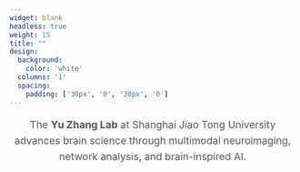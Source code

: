 ```yaml
---
widget: blank
headless: true
weight: 15
title: ""
design:
  background:
    color: 'white'
  columns: '1'
  spacing:
    padding: ['30px', '0', '30px', '0']
---
```


<div style="text-align: center; max-width: 800px; margin: 0 auto;">
  <p style="font-size: 1.1rem; line-height: 1.6; color: #555;">
    The <strong>Yu Zhang Lab</strong> at Shanghai Jiao Tong University advances brain science through multimodal neuroimaging, network analysis, and brain-inspired AI.
  </p>
</div>
